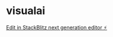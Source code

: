 # visualai

[Edit in StackBlitz next generation editor ⚡️](https://stackblitz.com/~/github.com/tatar2232/visualai)